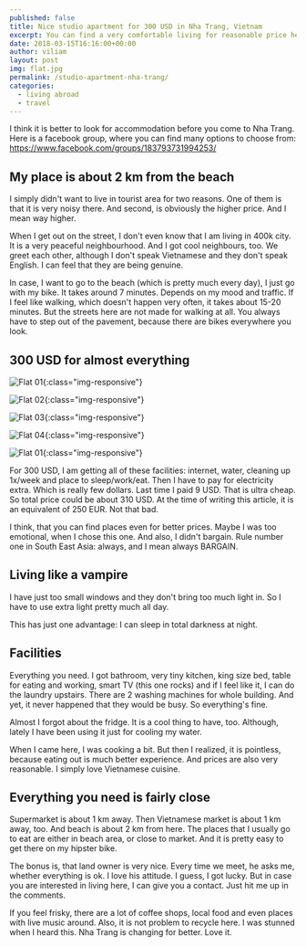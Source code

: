 ```yaml
---
published: false
title: Nice studio apartment for 300 USD in Nha Trang, Vietnam
excerpt: You can find a very comfortable living for reasonable price here in Nha Trang. 
date: 2018-03-15T16:16:00+00:00
author: viliam
layout: post
img: flat.jpg
permalink: /studio-apartment-nha-trang/
categories:
  - living abroad
  - travel
---
```


I think it is better to look for accommodation before you come to Nha Trang. Here is a facebook group, where you can
find many options to choose from: https://www.facebook.com/groups/183793731994253/

## My place is about 2 km from the beach

I simply didn't want to live in tourist area for two reasons. One of them is that it is very noisy there. And second, is obviously
the higher price. And I mean way higher. 

When I get out on the street, I don't even know that I am living in 400k city. It is a very peaceful neighbourhood. And I got cool
neighbours, too. We greet each other, although I don't speak Vietnamese and they don't speak English. I can feel that they are being
genuine.

In case, I want to go to the beach (which is pretty much every day), I just go with my bike. It takes around 7 minutes. Depends on
my mood and traffic. If I feel like walking, which doesn't happen very often, it takes about 15-20 minutes. But the streets here
are not made for walking at all. You always have to step out of the pavement, because there are bikes everywhere you look.

## 300 USD for almost everything

![Flat 01](/images/flat01.jpg){:class="img-responsive"}


![Flat 02](/images/flat02.jpg){:class="img-responsive"}

![Flat 03](/images/flat03.jpg){:class="img-responsive"}

![Flat 04](/images/flat04.jpg){:class="img-responsive"}

![Flat 01](/images/flat05.jpg){:class="img-responsive"}

For 300 USD, I am getting all of these facilities: internet, water, cleaning up 1x/week and place to sleep/work/eat. Then I have
to pay for electricity extra. Which is really few dollars. Last time I paid 9 USD. That is ultra cheap. So total price could be
about 310 USD. At the time of writing this article, it is an equivalent of 250 EUR. Not that bad.

I think, that you can find places even for better prices. Maybe I was too emotional, when I chose this one. And also, I didn't
bargain. Rule number one in South East Asia: always, and I mean always BARGAIN. 

## Living like a vampire

I have just too small windows and they don't bring too much light in. So I have to use extra light pretty much all day. 

This has just one advantage: I can sleep in total darkness at night.

## Facilities

Everything you need. I got bathroom, very tiny kitchen, king size bed, table for eating and working, smart TV (this one rocks) 
and if I feel like it, I can do the laundry upstairs. There are 2 washing machines for whole building. And yet, it never happened
that they would be busy. So everything's fine.

Almost I forgot about the fridge. It is a cool thing to have, too. Although, lately I have been using it just for cooling my 
water. 

When I came here, I was cooking a bit. But then I realized, it is pointless, because eating out is much better experience. And
prices are also very reasonable. I simply love Vietnamese cuisine.

## Everything you need is fairly close

Supermarket is about 1 km away. Then Vietnamese market is about 1 km away, too. And beach is about 2 km from here. The places
that I usually go to eat are either in beach area, or close to market. And it is pretty easy to get there on my hipster bike.

The bonus is, that land owner is very nice. Every time we meet, he asks me, whether everything is ok. I love his attitude. I guess, I got lucky. But in case you are interested in living here, I can give you a contact. Just hit me up in the comments.

If you feel frisky, there are a lot of coffee shops, local food and even places with live music around. Also, it is not problem to recycle here. I was stunned when I heard this. Nha Trang is changing for better. Love it.
